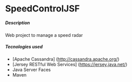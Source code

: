 SpeedControlJSF
===============

##### Description
Web project to manage a speed radar

##### Tecnologies used
- [Apache Cassandra] (http://cassandra.apache.org/)
- [Jersey RESTful Web Services] (https://jersey.java.net/) 
- Java Server Faces
- Maven
